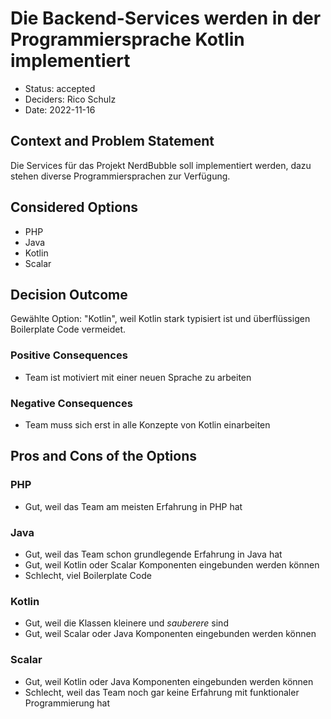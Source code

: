 # Die Backend-Services werden in der Programmiersprache Kotlin implementiert

* Status: accepted
* Deciders: Rico Schulz
* Date: 2022-11-16

## Context and Problem Statement

Die Services für das Projekt NerdBubble soll implementiert werden, dazu stehen diverse Programmiersprachen zur Verfügung.

## Considered Options

* PHP
* Java
* Kotlin
* Scalar

## Decision Outcome

Gewählte Option: "Kotlin", weil Kotlin stark typisiert ist und überflüssigen Boilerplate Code vermeidet.

### Positive Consequences

* Team ist motiviert mit einer neuen Sprache zu arbeiten

### Negative Consequences

* Team muss sich erst in alle Konzepte von Kotlin einarbeiten

## Pros and Cons of the Options

### PHP

* Gut, weil das Team am meisten Erfahrung in PHP hat

### Java

* Gut, weil das Team schon grundlegende Erfahrung in Java hat
* Gut, weil Kotlin oder Scalar Komponenten eingebunden werden können
* Schlecht, viel Boilerplate Code

### Kotlin

* Gut, weil die Klassen kleinere und _sauberere_ sind
* Gut, weil Scalar oder Java Komponenten eingebunden werden können

### Scalar

* Gut, weil Kotlin oder Java Komponenten eingebunden werden können
* Schlecht, weil das Team noch gar keine Erfahrung mit funktionaler Programmierung hat
